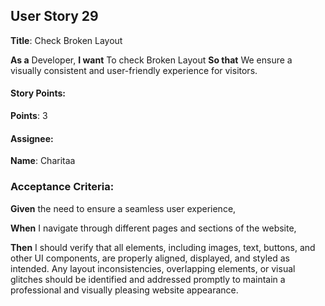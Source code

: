 ## User Story 29 

**Title**: Check Broken Layout 

**As a** Developer, 
**I want**  To check Broken Layout 
**So that** We ensure a visually consistent and user-friendly experience for visitors.

#### Story Points: 
**Points**: 3

#### Assignee: 

**Name**: Charitaa 

### Acceptance Criteria: 

**Given** the need to ensure a seamless user experience,

**When**  I navigate through different pages and sections of the website,

**Then**  I should verify that all elements, including images, text, buttons, and other UI components, are properly aligned, displayed, and styled as intended. Any layout inconsistencies, overlapping elements, or visual glitches should be identified and addressed promptly to maintain a professional and visually pleasing website appearance.


